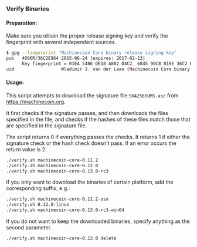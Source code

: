 ﻿### Verify Binaries

#### Preparation:

Make sure you obtain the proper release signing key and verify the fingerprint with several independent sources.

```sh
$ gpg --fingerprint "Machinecoin Core binary release signing key"
pub   4096R/36C2E964 2015-06-24 [expires: 2017-02-13]
      Key fingerprint = 01EA 5486 DE18 A882 D4C2  6845 90C8 019E 36C2 E964
uid                  Wladimir J. van der Laan (Machinecoin Core binary release signing key) <laanwj@gmail.com>
```

#### Usage:

This script attempts to download the signature file `SHA256SUMS.asc` from https://machinecoin.org.

It first checks if the signature passes, and then downloads the files specified in the file, and checks if the hashes of these files match those that are specified in the signature file.

The script returns 0 if everything passes the checks. It returns 1 if either the signature check or the hash check doesn't pass. If an error occurs the return value is 2.


```sh
./verify.sh machinecoin-core-0.11.2
./verify.sh machinecoin-core-0.12.0
./verify.sh machinecoin-core-0.13.0-rc3
```

If you only want to download the binaries of certain platform, add the corresponding suffix, e.g.:

```sh
./verify.sh machinecoin-core-0.11.2-osx
./verify.sh 0.12.0-linux
./verify.sh machinecoin-core-0.13.0-rc3-win64
```

If you do not want to keep the downloaded binaries, specify anything as the second parameter.

```sh
./verify.sh machinecoin-core-0.13.0 delete
```
